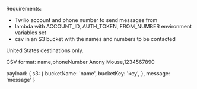 Requirements:
  - Twilio account and phone number to send messages from
  - lambda with ACCOUNT_ID, AUTH_TOKEN, FROM_NUMBER environment variables set
  - csv in an S3 bucket with the names and numbers to be contacted

United States destinations only.


CSV format:
name,phoneNumber
Anony Mouse,1234567890

payload:
{
  s3: {
    bucketName: 'name',
    bucketKey: 'key',
  },
  message: 'message'
}
